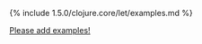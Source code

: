 {% include 1.5.0/clojure.core/let/examples.md %}

[Please add examples!](https://github.com/arrdem/grimoire/edit/master/_includes/1.6.0/clojure.core/let/examples.md)
